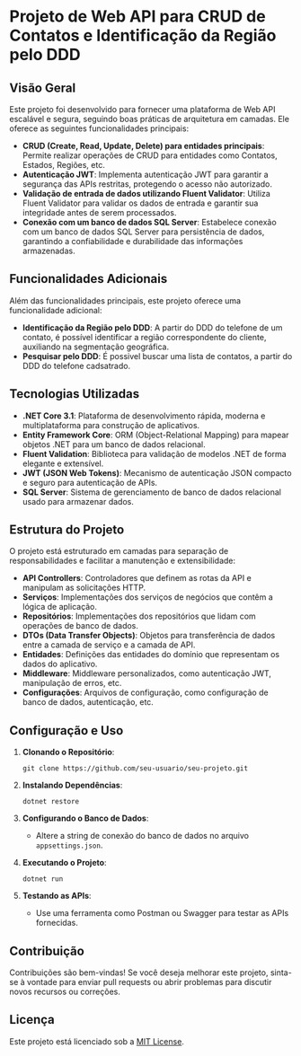 # Projeto de Web API para CRUD de Contatos e Identificação da Região pelo DDD

## Visão Geral

Este projeto foi desenvolvido para fornecer uma plataforma de Web API escalável e segura, seguindo boas práticas de arquitetura em camadas. Ele oferece as seguintes funcionalidades principais:

- **CRUD (Create, Read, Update, Delete) para entidades principais**: Permite realizar operações de CRUD para entidades como Contatos, Estados, Regiões, etc.
- **Autenticação JWT**: Implementa autenticação JWT para garantir a segurança das APIs restritas, protegendo o acesso não autorizado.
- **Validação de entrada de dados utilizando Fluent Validator**: Utiliza Fluent Validator para validar os dados de entrada e garantir sua integridade antes de serem processados.
- **Conexão com um banco de dados SQL Server**: Estabelece conexão com um banco de dados SQL Server para persistência de dados, garantindo a confiabilidade e durabilidade das informações armazenadas.

## Funcionalidades Adicionais

Além das funcionalidades principais, este projeto oferece uma funcionalidade adicional:

- **Identificação da Região pelo DDD**: A partir do DDD do telefone de um contato, é possível identificar a região correspondente do cliente, auxiliando na segmentação geográfica.
- **Pesquisar pelo DDD**: É possivel buscar uma lista de contatos, a partir do DDD do telefone cadsatrado.

## Tecnologias Utilizadas

- **.NET Core 3.1**: Plataforma de desenvolvimento rápida, moderna e multiplataforma para construção de aplicativos.
- **Entity Framework Core**: ORM (Object-Relational Mapping) para mapear objetos .NET para um banco de dados relacional.
- **Fluent Validation**: Biblioteca para validação de modelos .NET de forma elegante e extensível.
- **JWT (JSON Web Tokens)**: Mecanismo de autenticação JSON compacto e seguro para autenticação de APIs.
- **SQL Server**: Sistema de gerenciamento de banco de dados relacional usado para armazenar dados.

## Estrutura do Projeto

O projeto está estruturado em camadas para separação de responsabilidades e facilitar a manutenção e extensibilidade:

- **API Controllers**: Controladores que definem as rotas da API e manipulam as solicitações HTTP.
- **Serviços**: Implementações dos serviços de negócios que contêm a lógica de aplicação.
- **Repositórios**: Implementações dos repositórios que lidam com operações de banco de dados.
- **DTOs (Data Transfer Objects)**: Objetos para transferência de dados entre a camada de serviço e a camada de API.
- **Entidades**: Definições das entidades do domínio que representam os dados do aplicativo.
- **Middleware**: Middleware personalizados, como autenticação JWT, manipulação de erros, etc.
- **Configurações**: Arquivos de configuração, como configuração de banco de dados, autenticação, etc.

## Configuração e Uso

1. **Clonando o Repositório**:
   ```shell
   git clone https://github.com/seu-usuario/seu-projeto.git
   ```

2. **Instalando Dependências**:
   ```shell
   dotnet restore
   ```

3. **Configurando o Banco de Dados**:
   - Altere a string de conexão do banco de dados no arquivo `appsettings.json`.

4. **Executando o Projeto**:
   ```shell
   dotnet run
   ```

5. **Testando as APIs**:
   - Use uma ferramenta como Postman ou Swagger para testar as APIs fornecidas.

## Contribuição

Contribuições são bem-vindas! Se você deseja melhorar este projeto, sinta-se à vontade para enviar pull requests ou abrir problemas para discutir novos recursos ou correções.

## Licença

Este projeto está licenciado sob a [MIT License](LICENSE).
